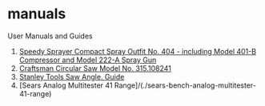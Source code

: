 # manuals

User Manuals and Guides

1. [Speedy Sprayer Compact Spray Outfit No. 404 - including Model 401-B Compressor and Model 222-A Spray Gun](./speedy-sprayer/)
2. [Craftsman Circular Saw Model No. 315.108241](./craftsman-circular-saw)
3. [Stanley Tools Saw Angle. Guide](./stanley-tools-saw-angle-guide)
4. [Sears Analog Multitester 41 Range]/(./sears-bench-analog-multitester-41-range)
